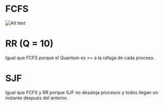 # FCFS

![Alt text](image.png)

# RR (Q = 10)

Igual que FCFS porque el Quantum es >= a la rafaga de cada proceso.

# SJF

Igual que FCFS y RR porque SJF no desaloja procesos y todos llegan un instante después del anterior.
